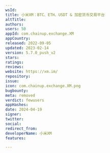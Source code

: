 ```yaml
---
wsId: 
title: 小米XM：BTC、ETH、USDT & 加密货币交易平台
altTitle: 
authors: 
users: 50
appId: com.chainup.exchange.XM
appCountry: 
released: 2022-09-05
updated: 2023-02-14
version: 5.7.0_push_v2
stars: 
ratings: 
reviews: 
website: https://xm.im/
repository: 
issue: 
icon: com.chainup.exchange.XM.png
bugbounty: 
meta: removed
verdict: fewusers
appHashes: 
date: 2024-04-19
signer: 
twitter: 
social: 
redirect_from: 
developerName: 小米XM
features: 

---
```



